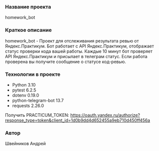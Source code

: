 ### Название проекта
homework_bot

### Краткое описание
homework_bot - Проект для отслеживания результата ревью от Яндекс.Практикум.
Бот работает с API Яндекс.Практикум, отображает статус проверки кода вашей работы. Каждые 10 минут бот проверяет API Яндекс.Практикум и присылает в телеграм статус. Если работа проверена вы получите сообщение о статусе код-ревью.

### Технологии в проекте
- Python 3.10
- pytest 6.2.5
- dotenv 0.19.0
- python-telegram-bot 13.7
- requests 2.26.0



Получить PRACTICUM_TOKEN: https://oauth.yandex.ru/authorize?response_type=token&client_id=1d0b9dd4d652455a9eb710d450ff456a


### Автор
Швейников Андрей
